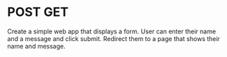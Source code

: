 # POST GET

Create a simple web app that displays a form. User can enter their name and a message and click submit. Redirect them to a page that shows their name and message.
